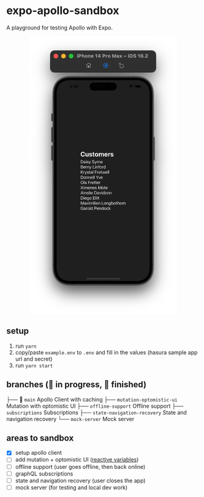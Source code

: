 # expo-apollo-sandbox

A playground for testing Apollo with Expo.

<p align="center">
  <img src="./screentshot.png" alt="expo apollo sandbox" />
</p>

## setup

1. run `yarn`
2. copy/paste `example.env` to `.env` and fill in the values (hasura sample app url and secret)
3. run `yarn start`

## branches (🚧 in progress, 🏁 finished)

├── 🏁 `main` Apollo Client with caching
├── `mutation-optomistic-ui` Mutation with optomistic UI
├── `offline-support` Offline support
├── `subscriptions` Subscriptions
├── `state-navigation-recovery` State and navigation recovery
└── `mock-server` Mock server

## areas to sandbox

- [x] setup apollo client
- [ ] add mutation + optomistic UI ([reactive variables](https://www.apollographql.com/docs/react/local-state/local-state-management#reactive-variables))
- [ ] offline support (user goes offline, then back online)
- [ ] graphQL subscriptions
- [ ] state and navigation recovery (user closes the app)
- [ ] mock server (for testing and local dev work)
